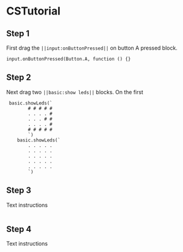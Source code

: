 # CSTutorial
## Step 1 
First drag the ``||input:onButtonPressed||`` on button A pressed block.
```blocks
input.onButtonPressed(Button.A, function () {}
```

## Step 2 
 Next drag two ``||basic:show leds||``   blocks. On the first
```blocks
 basic.showLeds(`
        # # # # #
        . . . . #
        . . . # #
        . . . . #
        # # # # #
        `)
    basic.showLeds(`
        . . . . .
        . . . . .
        . . . . .
        . . . . .
        . . . . .
        `)
```

## Step 3 
Text instructions
```blocks

```

## Step 4 
Text instructions
```blocks

```


